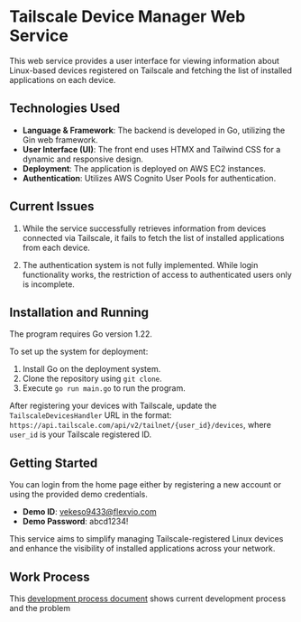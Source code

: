 # Tailscale Device Manager Web Service

This web service provides a user interface for viewing information about Linux-based devices registered on Tailscale and fetching the list of installed applications on each device.

## Technologies Used

- **Language & Framework**: The backend is developed in Go, utilizing the Gin web framework.
- **User Interface (UI)**: The front end uses HTMX and Tailwind CSS for a dynamic and responsive design.
- **Deployment**: The application is deployed on AWS EC2 instances.
- **Authentication**: Utilizes AWS Cognito User Pools for authentication.

## Current Issues

1. While the service successfully retrieves information from devices connected via Tailscale, it fails to fetch the list of installed applications from each device.

2. The authentication system is not fully implemented. While login functionality works, the restriction of access to authenticated users only is incomplete.

## Installation and Running

The program requires Go version 1.22.

To set up the system for deployment:
1. Install Go on the deployment system.
2. Clone the repository using `git clone`.
3. Execute `go run main.go` to run the program.

After registering your devices with Tailscale, update the `TailscaleDevicesHandler` URL in the format:
`https://api.tailscale.com/api/v2/tailnet/{user_id}/devices`, where `user_id` is your Tailscale registered ID.

## Getting Started

You can login from the home page either by registering a new account or using the provided demo credentials.

- **Demo ID**: vekeso9433@flexvio.com
- **Demo Password**: abcd1234!

This service aims to simplify managing Tailscale-registered Linux devices and enhance the visibility of installed applications across your network.

## Work Process

This [development process document](https://docs.google.com/document/d/1goaHwZMRKISYeXH7IYmhDYPXu867JopLfzqVepu04jc/edit) shows current development process and the problem